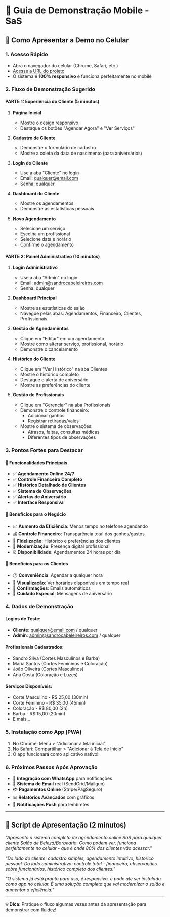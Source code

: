 # 📱 Guia de Demonstração Mobile - SaS

## 🚀 Como Apresentar a Demo no Celular

### 1. **Acesso Rápido**
- Abra o navegador do celular (Chrome, Safari, etc.)
- <a href="https://ecommerce-sp-seven.vercel.app">Acesse a URL do projeto</a>
- O sistema é **100% responsivo** e funciona perfeitamente no mobile

### 2. **Fluxo de Demonstração Sugerido**

#### **PARTE 1: Experiência do Cliente** (5 minutos)
1. **Página Inicial**
   - Mostre o design responsivo
   - Destaque os botões "Agendar Agora" e "Ver Serviços"

2. **Cadastro de Cliente**
   - Demonstre o formulário de cadastro
   - Mostre a coleta da data de nascimento (para aniversários)

3. **Login do Cliente**
   - Use a aba "Cliente" no login
   - Email: qualquer@email.com
   - Senha: qualquer

4. **Dashboard do Cliente**
   - Mostre os agendamentos
   - Demonstre as estatísticas pessoais

5. **Novo Agendamento**
   - Selecione um serviço
   - Escolha um profissional
   - Selecione data e horário
   - Confirme o agendamento

#### **PARTE 2: Painel Administrativo** (10 minutos)
1. **Login Administrativo**
   - Use a aba "Admin" no login
   - Email: admin@sandrocabeleireiros.com
   - Senha: qualquer

2. **Dashboard Principal**
   - Mostre as estatísticas do salão
   - Navegue pelas abas: Agendamentos, Financeiro, Clientes, Profissionais

3. **Gestão de Agendamentos**
   - Clique em "Editar" em um agendamento
   - Mostre como alterar serviço, profissional, horário
   - Demonstre o cancelamento

4. **Histórico do Cliente**
   - Clique em "Ver Histórico" na aba Clientes
   - Mostre o histórico completo
   - Destaque o alerta de aniversário
   - Mostre as preferências do cliente

5. **Gestão de Profissionais**
   - Clique em "Gerenciar" na aba Profissionais
   - Demonstre o controle financeiro:
     - Adicionar ganhos
     - Registrar retiradas/vales
   - Mostre o sistema de observações:
     - Atrasos, faltas, consultas médicas
     - Diferentes tipos de observações

### 3. **Pontos Fortes para Destacar**

#### **🎯 Funcionalidades Principais**
- ✅ **Agendamento Online 24/7**
- ✅ **Controle Financeiro Completo**
- ✅ **Histórico Detalhado de Clientes**
- ✅ **Sistema de Observações**
- ✅ **Alertas de Aniversário**
- ✅ **Interface Responsiva**

#### **💼 Benefícios para o Negócio**
- 📈 **Aumento da Eficiência**: Menos tempo no telefone agendando
- 💰 **Controle Financeiro**: Transparência total dos ganhos/gastos
- 🎯 **Fidelização**: Histórico e preferências dos clientes
- 📱 **Modernização**: Presença digital profissional
- ⏰ **Disponibilidade**: Agendamentos 24 horas por dia

#### **👥 Benefícios para os Clientes**
- 🕐 **Conveniência**: Agendar a qualquer hora
- 📅 **Visualização**: Ver horários disponíveis em tempo real
- 📧 **Confirmações**: Emails automáticos
- 🎂 **Cuidado Especial**: Mensagens de aniversário

### 4. **Dados de Demonstração**

#### **Logins de Teste:**
- **Cliente**: qualquer@email.com / qualquer
- **Admin**: admin@sandrocabeleireiros.com / qualquer

#### **Profissionais Cadastrados:**
- Sandro Silva (Cortes Masculinos e Barba)
- Maria Santos (Cortes Femininos e Coloração)
- João Oliveira (Cortes Masculinos)
- Ana Costa (Coloração e Luzes)

#### **Serviços Disponíveis:**
- Corte Masculino - R$ 25,00 (30min)
- Corte Feminino - R$ 35,00 (45min)
- Coloração - R$ 80,00 (2h)
- Barba - R$ 15,00 (20min)
- E mais...

### 5. **Instalação como App (PWA)**
1. No Chrome: Menu > "Adicionar à tela inicial"
2. No Safari: Compartilhar > "Adicionar à Tela de Início"
3. O app funcionará como aplicativo nativo!

### 6. **Próximos Passos Após Aprovação**
- 🔗 **Integração com WhatsApp** para notificações
- 📧 **Sistema de Email** real (SendGrid/Mailgun)
- 💳 **Pagamentos Online** (Stripe/PagSeguro)
- 📊 **Relatórios Avançados** com gráficos
- 🔔 **Notificações Push** para lembretes

---

## 🎯 **Script de Apresentação (2 minutos)**

*"Apresento o sistema completo de agendamento online SaS para qualquer cliente Salão de Beleza/Barbearia. Como podem ver, funciona perfeitamente no celular - que é onde 80% dos clientes vão acessar."*

*"Do lado do cliente: cadastro simples, agendamento intuitivo, histórico pessoal. Do lado administrativo: controle total - financeiro, observações sobre funcionários, histórico completo dos clientes."*

*"O sistema já está pronto para uso, é responsivo, e pode até ser instalado como app no celular. É uma solução completa que vai modernizar o salão e aumentar a eficiência."*

---

**💡 Dica**: Pratique o fluxo algumas vezes antes da apresentação para demonstrar com fluidez!
